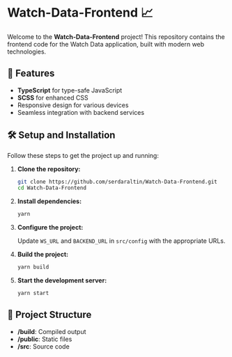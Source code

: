 # Watch-Data-Frontend 📈

Welcome to the **Watch-Data-Frontend** project! This repository contains the frontend code for the Watch Data application, built with modern web technologies.

## 🚀 Features

- **TypeScript** for type-safe JavaScript
- **SCSS** for enhanced CSS
- Responsive design for various devices
- Seamless integration with backend services

## 🛠️ Setup and Installation

Follow these steps to get the project up and running:

1. **Clone the repository:**

    ```bash
    git clone https://github.com/serdaraltin/Watch-Data-Frontend.git
    cd Watch-Data-Frontend
    ```

2. **Install dependencies:**

    ```bash
    yarn
    ```

3. **Configure the project:**

    Update `WS_URL` and `BACKEND_URL` in `src/config` with the appropriate URLs.

4. **Build the project:**

    ```bash
    yarn build
    ```

5. **Start the development server:**

    ```bash
    yarn start
    ```

## 📁 Project Structure

- **/build**: Compiled output
- **/public**: Static files
- **/src**: Source code
